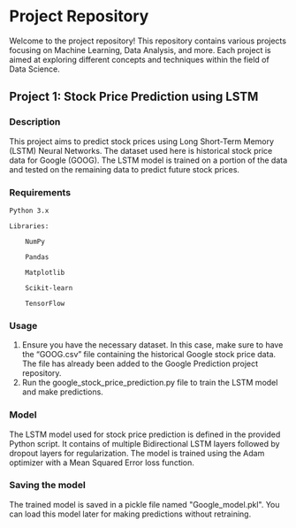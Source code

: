 # Project Repository 

Welcome to the project repository! This repository contains various projects focusing on Machine Learning, Data Analysis, and more. Each project is aimed at exploring different concepts and techniques within the field of Data Science. 

## Project 1: Stock Price Prediction using LSTM 

### Description 

This project aims to predict stock prices using Long Short-Term Memory (LSTM) Neural Networks. The dataset used here is historical stock price data for Google (GOOG). The LSTM model is trained on a portion of the data and tested on the remaining data to predict future stock prices. 

### Requirements 

    Python 3.x 

    Libraries: 

        NumPy 

        Pandas 

        Matplotlib 

        Scikit-learn 

        TensorFlow 

### Usage 

1. Ensure you have the necessary dataset. In this case, make sure to have the “GOOG.csv” file containing the historical Google stock price data. The file has already been added to the Google Prediction project repository.
2. Run the google_stock_price_prediction.py file to train the LSTM model and make predictions.

### Model
The LSTM model used for stock price prediction is defined in the provided Python script. It contains of multiple Bidirectional LSTM layers followed by dropout layers for regularization. The model is trained using the Adam optimizer with a Mean Squared Error loss function.

### Saving the model 
The trained model is saved in a pickle file named "Google_model.pkl". You can load this model later for making predictions without retraining.
